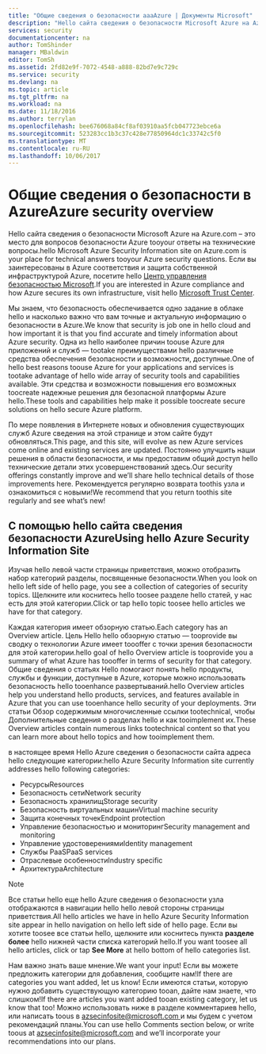 ```yaml
---
title: "Общие сведения о безопасности aaaAzure | Документы Microsoft"
description: "Hello сайта сведения о безопасности Microsoft Azure на Azure.com – это место для вопросов безопасности Azure tooyour ответы на технические вопросы."
services: security
documentationcenter: na
author: TomShinder
manager: MBaldwin
editor: TomSh
ms.assetid: 2fd82e9f-7072-4548-a888-82bd7e9c729c
ms.service: security
ms.devlang: na
ms.topic: article
ms.tgt_pltfrm: na
ms.workload: na
ms.date: 11/18/2016
ms.author: terrylan
ms.openlocfilehash: bee676068a84cf8af03910aa5fcb047723ebce6a
ms.sourcegitcommit: 523283cc1b3c37c428e77850964dc1c33742c5f0
ms.translationtype: MT
ms.contentlocale: ru-RU
ms.lasthandoff: 10/06/2017
---
```

# <a name="azure-security-overview"></a><span data-ttu-id="c5b6f-103">Общие сведения о безопасности в Azure</span><span class="sxs-lookup"><span data-stu-id="c5b6f-103">Azure security overview</span></span>
<span data-ttu-id="c5b6f-104">Hello сайта сведения о безопасности Microsoft Azure на Azure.com – это место для вопросов безопасности Azure tooyour ответы на технические вопросы.</span><span class="sxs-lookup"><span data-stu-id="c5b6f-104">hello Microsoft Azure Security Information site on Azure.com is your place for technical answers tooyour Azure security questions.</span></span> <span data-ttu-id="c5b6f-105">Если вы заинтересованы в Azure соответствия и защита собственной инфраструктурой Azure, посетите hello [Центр управления безопасностью Microsoft](https://www.microsoft.com/TrustCenter/default.aspx).</span><span class="sxs-lookup"><span data-stu-id="c5b6f-105">If you are interested in Azure compliance and how Azure secures its own infrastructure, visit hello [Microsoft Trust Center](https://www.microsoft.com/TrustCenter/default.aspx).</span></span>

<span data-ttu-id="c5b6f-106">Мы знаем, что безопасность обеспечивается одно задание в облаке hello и насколько важно что вам точные и актуальную информацию о безопасности в Azure.</span><span class="sxs-lookup"><span data-stu-id="c5b6f-106">We know that security is job one in hello cloud and how important it is that you find accurate and timely information about Azure security.</span></span> <span data-ttu-id="c5b6f-107">Одна из hello наиболее причин toouse Azure для приложений и служб — tootake преимуществами hello различные средства обеспечения безопасности и возможности, доступные.</span><span class="sxs-lookup"><span data-stu-id="c5b6f-107">One of hello best reasons toouse Azure for your applications and services is tootake advantage of hello wide array of security tools and capabilities available.</span></span> <span data-ttu-id="c5b6f-108">Эти средства и возможности повышения его возможных toocreate надежные решения для безопасной платформы Azure hello.</span><span class="sxs-lookup"><span data-stu-id="c5b6f-108">These tools and capabilities help make it possible toocreate secure solutions on hello secure Azure platform.</span></span>

<span data-ttu-id="c5b6f-109">По мере появления в Интернете новых и обновления существующих служб Azure сведения на этой странице и этом сайте будут обновляться.</span><span class="sxs-lookup"><span data-stu-id="c5b6f-109">This page, and this site, will evolve as new Azure services come online and existing services are updated.</span></span> <span data-ttu-id="c5b6f-110">Постоянно улучшить наши решения в области безопасности, и мы предоставим общий доступ hello технические детали этих усовершенствований здесь.</span><span class="sxs-lookup"><span data-stu-id="c5b6f-110">Our security offerings constantly improve and we’ll share hello technical details of those improvements here.</span></span> <span data-ttu-id="c5b6f-111">Рекомендуется регулярно возврата toothis узла и ознакомиться с новыми!</span><span class="sxs-lookup"><span data-stu-id="c5b6f-111">We recommend that you return toothis site regularly and see what’s new!</span></span>

## <a name="using-hello-azure-security-information-site"></a><span data-ttu-id="c5b6f-112">С помощью hello сайта сведения безопасности Azure</span><span class="sxs-lookup"><span data-stu-id="c5b6f-112">Using hello Azure Security Information Site</span></span>
<span data-ttu-id="c5b6f-113">Изучая hello левой части страницы приветствия, можно отобразить набор категорий разделы, посвященные безопасности.</span><span class="sxs-lookup"><span data-stu-id="c5b6f-113">When you look on hello left side of hello page, you see a collection of categories of security topics.</span></span> <span data-ttu-id="c5b6f-114">Щелкните или коснитесь hello toosee разделе hello статей, у нас есть для этой категории.</span><span class="sxs-lookup"><span data-stu-id="c5b6f-114">Click or tap hello topic toosee hello articles we have for that category.</span></span>

<span data-ttu-id="c5b6f-115">Каждая категория имеет обзорную статью.</span><span class="sxs-lookup"><span data-stu-id="c5b6f-115">Each category has an Overview article.</span></span> <span data-ttu-id="c5b6f-116">Цель Hello hello обзорную статью — tooprovide вы сводку о технологии Azure имеет toooffer с точки зрения безопасности для этой категории.</span><span class="sxs-lookup"><span data-stu-id="c5b6f-116">hello goal of hello Overview article is tooprovide you a summary of what Azure has toooffer in terms of security for that category.</span></span> <span data-ttu-id="c5b6f-117">Общие сведения о статьях Hello помогают понять hello продукты, службы и функции, доступные в Azure, которые можно использовать безопасность hello tooenhance развертываний.</span><span class="sxs-lookup"><span data-stu-id="c5b6f-117">hello Overview articles help you understand hello products, services, and features available in Azure that you can use tooenhance hello security of your deployments.</span></span> <span data-ttu-id="c5b6f-118">Эти статьи Обзор содержимым многочисленные ссылки tootechnical, чтобы Дополнительные сведения о разделах hello и как tooimplement их.</span><span class="sxs-lookup"><span data-stu-id="c5b6f-118">These Overview articles contain numerous links tootechnical content so that you can learn more about hello topics and how tooimplement them.</span></span>

<span data-ttu-id="c5b6f-119">в настоящее время Hello Azure сведения о безопасности сайта адреса hello следующие категории:</span><span class="sxs-lookup"><span data-stu-id="c5b6f-119">hello Azure Security Information site currently addresses hello following categories:</span></span>

* <span data-ttu-id="c5b6f-120">Ресурсы</span><span class="sxs-lookup"><span data-stu-id="c5b6f-120">Resources</span></span>
* <span data-ttu-id="c5b6f-121">Безопасность сети</span><span class="sxs-lookup"><span data-stu-id="c5b6f-121">Network security</span></span>
* <span data-ttu-id="c5b6f-122">Безопасность хранилищ</span><span class="sxs-lookup"><span data-stu-id="c5b6f-122">Storage security</span></span>
* <span data-ttu-id="c5b6f-123">Безопасность виртуальных машин</span><span class="sxs-lookup"><span data-stu-id="c5b6f-123">Virtual machine security</span></span>
* <span data-ttu-id="c5b6f-124">Защита конечных точек</span><span class="sxs-lookup"><span data-stu-id="c5b6f-124">Endpoint protection</span></span>
* <span data-ttu-id="c5b6f-125">Управление безопасностью и мониторинг</span><span class="sxs-lookup"><span data-stu-id="c5b6f-125">Security management and monitoring</span></span>
* <span data-ttu-id="c5b6f-126">Управление удостоверениями</span><span class="sxs-lookup"><span data-stu-id="c5b6f-126">Identity management</span></span>
* <span data-ttu-id="c5b6f-127">Службы PaaS</span><span class="sxs-lookup"><span data-stu-id="c5b6f-127">PaaS services</span></span>
* <span data-ttu-id="c5b6f-128">Отраслевые особенности</span><span class="sxs-lookup"><span data-stu-id="c5b6f-128">Industry specific</span></span>
* <span data-ttu-id="c5b6f-129">Архитектура</span><span class="sxs-lookup"><span data-stu-id="c5b6f-129">Architecture</span></span>

> [!NOTE]
> <span data-ttu-id="c5b6f-130">Все статьи hello еще hello Azure сведения о безопасности узла отображаются в навигации hello hello левой стороны страницы приветствия.</span><span class="sxs-lookup"><span data-stu-id="c5b6f-130">All hello articles we have in hello Azure Security Information site appear in hello navigation on hello left side of hello page.</span></span> <span data-ttu-id="c5b6f-131">Если вы хотите toosee все статьи hello, щелкните или коснитесь пункта **разделе более** hello нижней части списка категорий hello.</span><span class="sxs-lookup"><span data-stu-id="c5b6f-131">If you want toosee all hello articles, click or tap **See More** at hello bottom of hello categories list.</span></span>
>
>

<span data-ttu-id="c5b6f-132">Нам важно знать ваше мнение.</span><span class="sxs-lookup"><span data-stu-id="c5b6f-132">We want your input!</span></span> <span data-ttu-id="c5b6f-133">Если вы можете предложить категории для добавления, сообщите нам!</span><span class="sxs-lookup"><span data-stu-id="c5b6f-133">If there are categories you want added, let us know!</span></span> <span data-ttu-id="c5b6f-134">Если имеются статьи, которую нужно добавить существующую категорию tooan, дайте нам знаете, что слишком!</span><span class="sxs-lookup"><span data-stu-id="c5b6f-134">If there are articles you want added tooan existing category, let us know that too!</span></span> <span data-ttu-id="c5b6f-135">Можно использовать ниже в разделе комментариев hello, или написать toous в [ azsecinfosite@microsoft.com ](mailto:azsecinfosite@microsoft.com) и мы будем с учетом рекомендаций планы.</span><span class="sxs-lookup"><span data-stu-id="c5b6f-135">You can use hello Comments section below, or write toous at [azsecinfosite@microsoft.com](mailto:azsecinfosite@microsoft.com) and we’ll incorporate your recommendations into our plans.</span></span>
